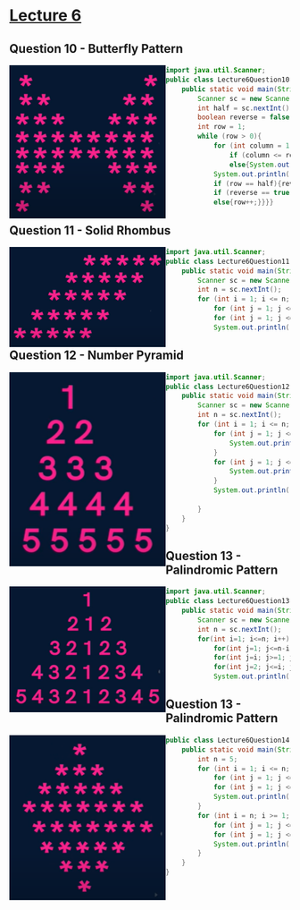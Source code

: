 # [Lecture 6](https://www.youtube.com/watch?v=GjHNGM7KN3w&list=PLfqMhTWNBTe3LtFWcvwpqTkUSlB32kJop&index=6)
## Question 10 - Butterfly Pattern
<img src="Resources/10.png" align="left" width="280"></img>
```java
import java.util.Scanner;
public class Lecture6Question10 {
    public static void main(String[] args) {
        Scanner sc = new Scanner(System.in);
        int half = sc.nextInt();
        boolean reverse = false;
        int row = 1;
        while (row > 0){
            for (int column = 1; column <= half * 2; column++){
                if (column <= row || column > (half * 2) - row){System.out.print("*");}
                else{System.out.print(" ");}}
            System.out.println();
            if (row == half){reverse = true;}
            if (reverse == true){row--;}
            else{row++;}}}}
```
## Question 11 - Solid Rhombus
<img src="Resources/11.png" align="left" width="280"></img>
```java
import java.util.Scanner;
public class Lecture6Question11 {
    public static void main(String[] args) {
        Scanner sc = new Scanner(System.in);
        int n = sc.nextInt();
        for (int i = 1; i <= n; i++) {
            for (int j = 1; j <= n - i; j++) {System.out.print(" ");}
            for (int j = 1; j <= n; j++) {System.out.print("*");}
            System.out.println();}}}
```
## Question 12 - Number Pyramid
<img src="Resources/12.png" align="left" width="280"></img>
```java
import java.util.Scanner;
public class Lecture6Question12 {
    public static void main(String[] args) {
        Scanner sc = new Scanner(System.in);
        int n = sc.nextInt();
        for (int i = 1; i <= n; i++) {
            for (int j = 1; j <= n - i; j++) {
                System.out.print(" ");
            }
            for (int j = 1; j <= i; j++) {
                System.out.print(i + " ");
            }
            System.out.println();

        }
    }
}

```
## Question 13 - Palindromic Pattern
<img src="Resources/13.png" align="left" width="280"></img>
```java
import java.util.Scanner;
public class Lecture6Question13 {
    public static void main(String[] args) {
        Scanner sc = new Scanner(System.in);
        int n = sc.nextInt();
        for(int i=1; i<=n; i++) {
            for(int j=1; j<=n-i; j++) {System.out.print(" ");}
            for(int j=i; j>=1; j--) {System.out.print(j);}
            for(int j=2; j<=i; j++) {System.out.print(j);}
            System.out.println();}}}
```
## Question 13 - Palindromic Pattern
<img src="Resources/14.png" align="left" width="280"></img>
```java
public class Lecture6Question14 {
    public static void main(String args[]) {
        int n = 5;
        for (int i = 1; i <= n; i++) {
            for (int j = 1; j <= n - i; j++) {System.out.print(" ");}
            for (int j = 1; j <= 2 * i - 1; j++) {System.out.print("*");}
            System.out.println();
        }
        for (int i = n; i >= 1; i--) {
            for (int j = 1; j <= n - i; j++) {System.out.print(" ");}
            for (int j = 1; j <= 2 * i - 1; j++) {System.out.print("*");}
            System.out.println();
        }
    }
}
```
